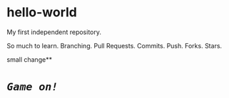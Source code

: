 # hello-world
My first independent repository. 

So much to learn. Branching. Pull Requests. Commits. Push. Forks. Stars. 

small change**

# <em><strong><code>Game on!</code></strong></em>
